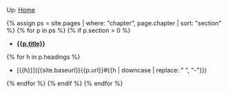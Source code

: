 Up: [Home]({{site.baseurl}})

{% assign ps = site.pages | where: "chapter", page.chapter | sort: "section" %}
{% for p in ps %}
{% if p.section > 0 %}

* **[{{p.title}}]({{site.baseurl}}{{p.url}})**

{% for h in p.headings %}

  * [{{h}}]({{site.baseurl}}{{p.url}}#{{h | downcase | replace: " ", "-"}})

{% endfor %}
{% endif %}
{% endfor %}